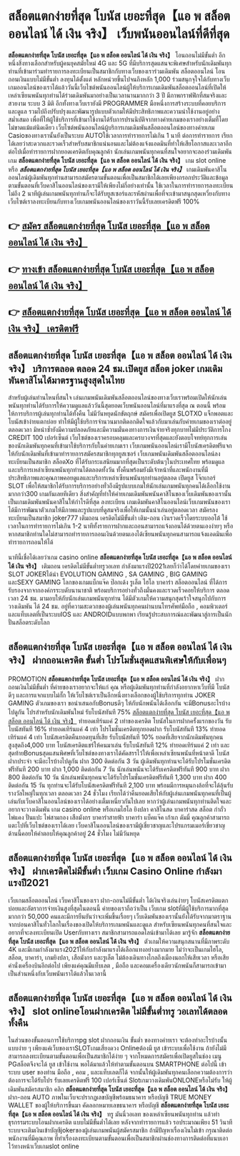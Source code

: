 # สล็อตแตกง่ายที่สุด โบนัส เยอะที่สุด【แอ พ สล็อต ออนไลน์ ได้ เงิน จริง】  เว็บพนันออนไลน์ที่ดีที่สุด

**สล็อตแตกง่ายที่สุด โบนัส เยอะที่สุด【แอ พ สล็อต ออนไลน์ ได้ เงิน จริง】** โอนถอนไม่มีขั้นต่ำ  อีกหนึ่งสิ่งทางเลือกสำหรับผู้คนยุคสมัยใหม่ 4G และ 5G ที่มีบริการสุดแสนจะพิเศษสำหรับนักเดิมพันทุกท่านที่เข้ามาร่วมทำรายการลงทะเบียนเป็นสมาชิกกับทางเว็บของเราร่วมเดิมพัน สล็อตออนไลน์ โอนถอนเงินแบบไม่มีขั้นต่ำ ลงทุนได้ตั้งแต่ หลักหน่วยขึ้นไปจนถึงหลัก 1,000 ร่วมสนุกจุใจได้กับทางเว็บเกมออนไลน์ของเราได้แล้ววันนี้เว็บไซต์พนันออนไลน์ผู้ให้บริการเกมเดิมพันสล็อตออนไลน์ที่เปิดให้เหล่าเซียนพนันทุกท่านได้ร่วมเดิมพันมาอย่างเป็นเวลานานมากกว่า 3 ปี มีภาพกราฟฟิกที่สมจริงและสวยงาม ระบบ 3 มิติ
อีกทั้งทางเว็บเรายังมี  PROGRAMMER มือหนึ่งการสร้างระบบที่คอยบริการและดูแล  รวมไปถึงปรับปรุงและพัฒนารูปแบบตัวเกมให้มีประสิทธิภาพและความน่าใช้งานอยู่อย่างสม่ำเสมอ เพื่อที่ให้ผู้ใช้บริการที่เข้ามาใช้งานได้รับการปรนนิบัติจากทางค่ายเกมของเราอย่างเต็มที่โดยไม่ขาดแม้แต่นิดเดียว เว็บไซต์พนันออนไลน์ผู้บริการเกมเดิมพันสล็อตออนไลน์ของทางค่ายเกม Casioของทางเรานั้นยังเป็นระบบ AUTOใช้เวลาการทำรายการไม่เกิน 1 นาที ต่อการทำรายการ เรียกได้เลยว่าสะดวกและรวดเร็วสำหรับสมาชิกแน่นอนและไม่ต้องแจ้งแอดมินที่ทำให้เสียโอกาสและเวลาอีกต่อไปเมื่อทำรายการฝากยอดเครดิตกับคุณลูกค้า
นักเล่นเกมพนันทุกคนที่สนใจอยากจะลองร่วมเดิมพันเกม **สล็อตแตกง่ายที่สุด โบนัส เยอะที่สุด【แอ พ สล็อต ออนไลน์ ได้ เงิน จริง】** เกม slot online หรือ ***สล็อตแตกง่ายที่สุด โบนัส เยอะที่สุด【แอ พ สล็อต ออนไลน์ ได้ เงิน จริง】*** เกมเดิมพันคาสิโนออนไลน์ผู้เดิมพันทุกท่านสามารถสมัครตามขั้นตอนเพื่อเป็นสมาชิกได้เลยเพียงกรอกประวัติและข้อมูลตามขั้นตอนที่เว็บคาสิโนออนไลน์ของเรามีให้เพียงไม่กี่อย่างเท่านั้น ใช้เวลาในการทำรายการลงทะเบียนไม่ถึง 2 นาทีผู้เล่นเกมพนันทุกท่านก็จะได้รับยูสเซอร์และรหัสผ่านเพื่อที่จะเข้ามาสนุกสุดเหวี่ยงกับทางเว็บไซต์เราลงทะเบียนกับทางเว็บเกมพนันออนไลน์ของเราวันนี้รับเลยเครดิตฟรี 100%

## 👉 [สมัคร สล็อตแตกง่ายที่สุด โบนัส เยอะที่สุด【แอ พ สล็อต ออนไลน์ ได้ เงิน จริง】](https://archa888.com/)
## 👉 [ทางเข้า สล็อตแตกง่ายที่สุด โบนัส เยอะที่สุด【แอ พ สล็อต ออนไลน์ ได้ เงิน จริง】](https://archa888.com/)
## 👉 [สล็อตแตกง่ายที่สุด โบนัส เยอะที่สุด【แอ พ สล็อต ออนไลน์ ได้ เงิน จริง】 เครดิตฟรี](https://archa888.com/)

## สล็อตแตกง่ายที่สุด โบนัส เยอะที่สุด【แอ พ สล็อต ออนไลน์ ได้ เงิน จริง】 บริการตลอด ตลอด 24 ชม.เปิดยูส สล็อต joker เกมเดิมพันคาสิโนได้มาตรฐานสูงสุดในไทย

สำหรับผู้เล่นท่านไหนที่สนใจ เล่นเกมพนันเดิมพันสล็อตออนไลน์ของทางเว็บเราพร้อมเปิดให้นักเล่นพนันทุกท่านได้รับการให้ความดูแลแล้ววันนี้สุดยอดเว็บพนันออนไลน์ที่มาแรงที่สุด ณ ตอนนี้ พร้อมให้การบริการผู้เล่นทุกท่านได้ทั้งคืน ไม่มีวันหยุดนักขัตฤกษ์ สมัครเพื่อเปิดยูส SLOTXO แจ็กพอตและโบนัสเข้าง่ายแตกบ่อย ทำให้มีผู้ใช้บริการจำนวนมากติดอกติดใจแล้วกับมาเล่นกับค่ายเกมของเราต่ออยู่ตลอดเวลา มิหนำซ้ำยังมีความปลอดภัยและมีความมั่นคงทางการเงินจ่ายจริงทุกบาทไม่มีประวัติการโกง CREDIT 100 เปอร์เซ็นต์ เว็บไซต์ของเราครอบคลุมและครบวงจรที่สุดและยังตอบโจทย์ทุกการเล่นของนักเดิมพันทุกคนที่เข้ามาใช้บริการกับในค่ายเกมเรา
เว็บเกมพนันออนไลน์เรามีโบนัสเครดิตฟรีแจกให้กับนักเดิมพันที่เข้ามาทำรายการสมัครสมาชิกทุกยูสเซอร์ เว็บเกมพนันเดิมพันสล็อตออนไลน์ลงทะเบียนเป็นสมาชิก สล็อตXo ที่ได้รับกระแสนิยมมากที่สุดเป็นระดับต้นๆในประเทศไทย พร้อมดูแลและบริการเหล่าเซียนพนันทุกท่านได้ตลอดทั้งวัน ทั้งคืนพร้อมยังมีเจ้าหน้าที่และพนักงานที่มีประสิทธิภาพและคุณภาพคอยดูแลและบริการเหล่าเซียนพนันทุกท่านอยู่ตลอด เปิดยูส โจ๊กเกอร์ SLOT เพื่อให้สมาชิกได้รับการบริการอย่างทั่วถึงมีรูปแบบเกมให้นักเล่นเกมพนันทุกคนได้เลือกใช้งานมากกว่า300 เกมกันเลยทีเดียว
สิ่งสำคัญที่ทำให้ค่ายเกมเดิมพันพนันคาสิโนของเว็บเดิมพันของเรานั้นเป็นเกมเดิมพันพนันคาสิโนให้กำไรดีที่สุด ลงทะเบียน  เกมเดิมพันคาสิโนออนไลน์เว็บเกมพนันของเราได้มีการพัฒนาตัวเกมให้มีภาพและรูปแบบที่ดูสมจริงเพื่อให้เกมนั้นน่าเล่นอยู่ตลอดเวลา สมัครลงทะเบียนเป็นสมาชิก joker777 เติมถอน เครดิตไม่มีขั้นต่ำ เติม-ถอน เงินรวดเร็วโดยระบบออโต้ ใช้เวลาในการทำรายการไม่เกิน 1-2 นาทีทั้งรายการฝากและถอนสามารถแจ้งถอนได้ด้วยตนเองง่ายๆ หรือหากสมาชิกท่านใดไม่สามารถทำรายการถอนเงินด้วยตนเองได้เซียนพนันทุกคนสามารถแจ้งแอดมินเพื่อทำรายการถอนให้ได้

นาทีนี้เชื่อได้เลยว่าเกม casino online **สล็อตแตกง่ายที่สุด โบนัส เยอะที่สุด【แอ พ สล็อต ออนไลน์ ได้ เงิน จริง】** เติมถอน เครดิตไม่มีขั้นต่ำทรูวอเลท กำลังมาแรงปี2021เลยก็ว่าได้โดยค่ายเกมของเรา SLOT JOKERได้นำ EVOLUTION GAMING , SA GAMING , BIG GAMING และSEXY GAMING โลกของเกมแบ็กแจ๊ค ป๊อกเด้ง รูเล็ต ไฮโล บาคาร่า สล็อตออนไลน์ ที่ได้การรับรองจากจากองค์กรระบดับนานาชาติ พร้อมบริการอย่างทั่วถึงมั่นคงและรวดเร็วคอยให้บริการ ตลอดเวลา 24 ชม. มามอบให้กับนักเล่นเกมพนันทุกท่าน ได้มีตัวเกมให้ความสนุกสุดเร้าใจสนุกไปกับการวางเดิมพัน ได้ 24 ชม. อยู่ที่ความสะดวกของผู้เล่นพนันทุกคนผ่านบนโทรศัพท์มือถือ , คอมพิวเตอร์ และแท็บเลตที่เป็นระบบIOS และ ANDROIDแบบพกพา เรียนรู้ประสบการณ์และพัฒนาสู่การเป็นนักปั่นสล็อตระดับโลก

## สล็อตแตกง่ายที่สุด โบนัส เยอะที่สุด【แอ พ สล็อต ออนไลน์ ได้ เงิน จริง】 ฝากถอนเครดิต ขั้นต่ำ โปรโมชั่นสุดแสนพิเศษให้กับเพื่อนๆ

 PROMOTION  **สล็อตแตกง่ายที่สุด โบนัส เยอะที่สุด【แอ พ สล็อต ออนไลน์ ได้ เงิน จริง】** ฝากถอนเงินไม่มีขั้นต่ำ ที่ค่ายของเราอยากจะให้แก่  คุณ หรือผู้เดิมพันทุกท่านที่กำลังอยากหาเว็บที่มี โบนัสดีๆ และการแจกแบบไม่กั๊ก ให้เว็บไซต์เราเป็นอีกหนึ่งทางเลือกของผู้ใช้บริการทุกท่าน JOKER GAMING ตัวเกมของเรา ขอนำเสนอกับBonusดีๆ ให้กับนักพนันได้เลือกกัน จะมีBonusอะไรบ้างไปดูกัน
โปรสำหรับนักเดิมพันใหม่ รับโบนัสทันที 75% [สล็อตแตกง่ายที่สุด โบนัส เยอะที่สุด【แอ พ สล็อต ออนไลน์ ได้ เงิน จริง】](https://archa888.com/) ทำยอดเทิร์นแค่ 2 เท่าของเครดิต
โบนัสในการฝากครั้งแรกของวัน รับโบนัสทันที 16% ทำยอดเทิร์นแค่ 4 เท่า
โปรโมชั่นเครดิตทุกยอดฝาก รับโบนัสทันที 13% ทำยอดเทิร์นแค่ 4 เท่า
โบนัสเครดิตคืนยอดทุนที่เสีย รับโบนัสทันที 10% ยอดที่เสียจากนักเดิมพันทุกคน สูงสุดถึง4,000 บาท
โบนัสเครดิตแชร์ให้คนมาเล่น รับโบนัสทันที 12% ทำยอดเทิร์นแค่ 2 เท่า
และสุดท้ายBonusสุดแสนพิศษที่เว็บไซต์ของทางเราได้คัดสรรไว้ให้เพื่อเหล่าเซียนพนันที่หน้าตาดี โบนัสฝากประจำ จะมีอะไรบ้างไปดูกัน
ฝาก 300 ติดต่อกัน 3 วัน ผู้เดิมพันทุกท่านจะได้รับโปรโมชั่นเครดิตฟรีทันที 200 บาท
ฝาก 1,000 ติดต่อกัน 7 วัน นักเล่นพนันจะได้รับเครดิตฟรีทันที 900 บาท
ฝาก 800 ติดต่อกัน 10 วัน นักเล่นพนันทุกคนจะได้รับโปรโมชั่นเครดิตฟรีทันที 1,300 บาท
ฝาก 400 ติดต่อกัน 15 วัน ทุกท่านจะได้รับโบนัสเครดิตฟรีทันที 2,100 บาท
พร้อมมีการหมุนกงล้อที่จะได้ลุ้นรับรางวัลใหญ่ในทุกเวลา ตลอดเวลา 24 ชั่วโมง เรียกได้ว่าคืนยอดเสียให้กับผู้เล่นเกมพนันทุกคนที่เป็นผู้เล่นกับเว็บคาสิโนออนไลน์ของเราได้อย่างเต็มเหนี่ยวกันไปเลย หากว่าผู้เล่นเกมพนันทุกท่านติดใจและอยากจะวางเดิมพัน เกม casino online หรือเกมไฮโล ยิงปลา คาสิโนสด บาคาร่าสด สล็อต กำถั่ว ไพ่แคง ปั่นแปะ ไพ่สามกอง เสือมังกร บาคาร่าสายฟ้า บาคาร่า แบ็คแจ๊ค เก้าเก ดัมมี่ คุณลูกค้าสามารถแตะไปที่เว็บไซต์ของเราได้เลย เว็บคาสิโนออนไลน์ของเรามีผู้เชี่ยวชาญและโปรแกรมเมอร์เชี่ยวชาญด้านนี้คอยให้คำตอบให้คุณลูกค้าอยู่ 24 ชั่วโมง ไม่มีวันหยุด

## สล็อตแตกง่ายที่สุด โบนัส เยอะที่สุด【แอ พ สล็อต ออนไลน์ ได้ เงิน จริง】 ฝากเครดิตไม่มีขั้นต่ำ  เว็บเกม  Casino Online กำลังมาแรงปี2021

เว็บเกมสล็อตออนไลน์ เว็บคาสิโนของเรา ฝาก-ถอนไม่มีขั้นต่ำ ได้เงินจริงเล่นง่ายๆ โบนัสเครดิตแตกบ่อยและอัตราการจ่ายเงินสูงที่สุดในตอนนี้ ค่ายของเราถือว่าเป็น เว็บเกม slotที่มีผู้ใช้บริการมากที่สุดมากกว่า 50,000 คนและมีการยืนยันว่าจะเพิ่มขึ้นเรื่อยๆ เว็บเดิมพันของเรานั้นยังได้รับจากมาตราฐานจากบ่อนคาสิโนทั่วโลกในเรื่องของเปิดให้บริการเกมพนันและดูแล สำหรับเซียนพนันทุกคนที่สนใจและอยากที่จะลงทะเบียนเปิด Userกับทางเรา สมาชิกสามารถแอดไลน์เข้ามาได้เลย
	มารู้จัก **สล็อตแตกง่ายที่สุด โบนัส เยอะที่สุด【แอ พ สล็อต ออนไลน์ ได้ เงิน จริง】** ตัวเกมให้ความสนุกสนานที่มีภาพระดับ 4K และมีเกมกำลังมาแรง2021ให้กับกำลังมาแรงได้เลือกแทงอย่างมากมาย  ไม่ว่าจะเป็นเกมไฮโล, สล็อต, บาคาร่า, เกมยิงปลา, เสือมังกร และรูเล็ต ไม่ต้องเดินทางไกลถึงเมืองนอกให้เสียเวลา หรือเสียค่านั่งเครื่องบินอีกต่อไป เพียงแค่คุณมีแท็บเลต , มือถือ และคอมเครื่องเดียวนักพนันก็สามารถเข้ามาเป็นส่วนหนึ่งกับเว็บพนันเราได้แล้วในเวลานี้

## สล็อตแตกง่ายที่สุด โบนัส เยอะที่สุด【แอ พ สล็อต ออนไลน์ ได้ เงิน จริง】 slot onlineโอนฝากเครดิต ไม่มีขั้นต่ำทรู วอเลทได้ตลอดทั้งคืน

ในส่วนของขั้นตอนการใช้บริการpg slot ฝากถอนเงิน ขั้นต่ำ ของทางค่ายเรา จะต้องทำอะไรบ้างนั้น แบบง่าย ๆ เพียงแค่เว็บของเราSLOTเกมเสี่ยงดวง Onlineต้องมี ยูส เข้าระบบเพื่อใช้งาน ถ้ายังไม่มีสามารถลงทะเบียนตามขั้นตอนเพื่อเป็นสมาชิกได้ง่าย ๆ จากโหมดการสมัครเพื่อเปิดยูสในช่อง เมนู PGสล็อตจึงจะได้ ยูส เข้าใช้งาน พอได้มาแล้วให้ทำตามขั้นตอนบน SMARTPHONE ต่อไปนี้
เข้าระบบ user  ของท่าน มือถือ , คอม , และแท็บเลตก็ได้
จากนั้นให้ผู้เดิมพันทุกคนเลือกความต้องการว่า ต้องการจะได้รับโปร รับเลยเครดิตฟรี 100 เปอร์เซ็นต์ SlotเกมวางเดิมพันONLONEหรือไม่รับ
ให้ผู้เดิมพันสมัครสมาชิก คลิก **สล็อตแตกง่ายที่สุด โบนัส เยอะที่สุด【แอ พ สล็อต ออนไลน์ ได้ เงิน จริง】** ฝาก-ถอน AUTO ภาพในเว็บจะปรากฏเลขบัญชีพร้อมธนาคาร หรือบัญชี TRUE MONEY WALLET ของผู้ให้บริการขึ้นมา
คัดลอกหมายเลขธนาคาร หรือบัญชี **สล็อตแตกง่ายที่สุด โบนัส เยอะที่สุด【แอ พ สล็อต ออนไลน์ ได้ เงิน จริง】** ทรู มันนี่วอเลท ของเหล่าเซียนพนันทุกท่าน แล้วทำธุรกรรมระบบโอนฝากเครดิต แบบไม่มีขั้นต่ำได้เลย
หลังจากทำรายการแล้ว รอประมาณเพียง 51 วินาที ระบบจะเติมเงินเข้าบัญชีjokerของผู้เล่นเกมพนันผู้สมัครสมาชิก
ถ้ามีปัญหาเรื่องเงินไม่เข้า กรุณาติดต่อพนักงานที่มีคุณภาพ ที่ทำเรื่องลงทะเบียนตามขั้นตอนเพื่อเป็นสมาชิกผ่านช่องทางการติดต่อที่แนบเอาไว้ทางหน้าเว็บเกมslot online


